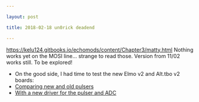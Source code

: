 ```yaml
---

layout: post

title: 2018-02-18 un0rick deadend

---
```



https://kelu124.gitbooks.io/echomods/content/Chapter3/matty.html Nothing
works yet on the MOSI line... strange to read those. Version from 11/02
works still. To be explored!

-   On the good side, I had time to test the new Elmo v2 and Alt.tbo v2
    boards:
-   [Comparing new and old pulsers](/include/20180216a/Readme.md)
-   [With a new driver for the pulser and
    ADC](/include/20180217a/Readme.md)

